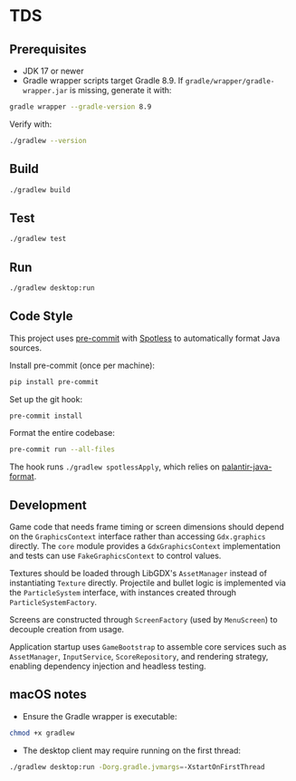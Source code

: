 # TDS

## Prerequisites
- JDK 17 or newer
- Gradle wrapper scripts target Gradle 8.9. If `gradle/wrapper/gradle-wrapper.jar` is missing, generate it with:

```bash
gradle wrapper --gradle-version 8.9
```

Verify with:

```bash
./gradlew --version
```

## Build
```bash
./gradlew build
```

## Test
```bash
./gradlew test
```

## Run
```bash
./gradlew desktop:run
```

## Code Style
This project uses [pre-commit](https://pre-commit.com/) with
[Spotless](https://github.com/diffplug/spotless) to automatically format Java
sources.

Install pre-commit (once per machine):

```bash
pip install pre-commit
```

Set up the git hook:

```bash
pre-commit install
```

Format the entire codebase:

```bash
pre-commit run --all-files
```

The hook runs `./gradlew spotlessApply`, which relies on
[palantir-java-format](https://github.com/palantir/palantir-java-format).

## Development
Game code that needs frame timing or screen dimensions should depend on the `GraphicsContext` interface rather than accessing `Gdx.graphics` directly. The `core` module provides a `GdxGraphicsContext` implementation and tests can use `FakeGraphicsContext` to control values.

Textures should be loaded through LibGDX's `AssetManager` instead of instantiating `Texture` directly. Projectile and bullet logic is implemented via the `ParticleSystem` interface, with instances created through `ParticleSystemFactory`.

Screens are constructed through `ScreenFactory` (used by `MenuScreen`) to decouple creation from usage.

Application startup uses `GameBootstrap` to assemble core services such as `AssetManager`, `InputService`, `ScoreRepository`, and rendering strategy, enabling dependency injection and headless testing.

## macOS notes
- Ensure the Gradle wrapper is executable:

```bash
chmod +x gradlew
```

- The desktop client may require running on the first thread:

```bash
./gradlew desktop:run -Dorg.gradle.jvmargs=-XstartOnFirstThread
```

